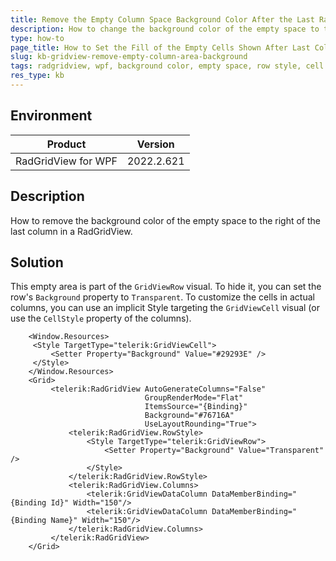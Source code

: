 ```yaml
---
title: Remove the Empty Column Space Background Color After the Last RadGridView column
description: How to change the background color of the empty space to the right of the last column in a RadGridView for WPF.
type: how-to
page_title: How to Set the Fill of the Empty Cells Shown After Last Column in RadGridView
slug: kb-gridview-remove-empty-column-area-background
tags: radgridview, wpf, background color, empty space, row style, cell style
res_type: kb
---
```


## Environment

| Product | Version |
|---------|---------|
| RadGridView for WPF | 2022.2.621 |

## Description

 How to remove the background color of the empty space to the right of the last column in a RadGridView.

## Solution

This empty area is part of the `GridViewRow` visual. To hide it, you can set the row's `Background` property to `Transparent`. To customize the cells in actual columns, you can use an implicit Style targeting the `GridViewCell` visual (or use the `CellStyle` property of the columns).


```XAML
	<Window.Resources>
	 <Style TargetType="telerik:GridViewCell">
		 <Setter Property="Background" Value="#29293E" />
	 </Style>        
	</Window.Resources>
	<Grid>
		 <telerik:RadGridView AutoGenerateColumns="False"
							  GroupRenderMode="Flat"
							  ItemsSource="{Binding}" 
							  Background="#76716A"
							  UseLayoutRounding="True">            
			 <telerik:RadGridView.RowStyle>
				 <Style TargetType="telerik:GridViewRow">
					 <Setter Property="Background" Value="Transparent" />
				 </Style>
			 </telerik:RadGridView.RowStyle>
			 <telerik:RadGridView.Columns>
				 <telerik:GridViewDataColumn DataMemberBinding="{Binding Id}" Width="150"/>
				 <telerik:GridViewDataColumn DataMemberBinding="{Binding Name}" Width="150"/>
			 </telerik:RadGridView.Columns>
		 </telerik:RadGridView>
	</Grid>
```

